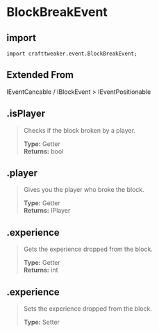 # BlockBreakEvent

## import
`import crafttweaker.event.BlockBreakEvent;`

## Extended From
IEventCancable / IBlockEvent > IEventPositionable

## .isPlayer
> Checks if the block broken by a player.
>
> **Type:** Getter  
> **Returns:** bool

## .player
> Gives you the player who broke the block.
>
> **Type:** Getter  
> **Returns:** IPlayer

## .experience
> Gets the experience dropped from the block.
>
> **Type:** Getter  
> **Returns:** int

## .experience
> Sets the experience dropped from the block.
>
> **Type:** Setter  